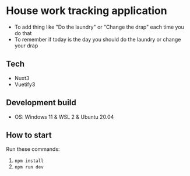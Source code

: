 # House work tracking application

- To add thing like "Do the laundry" or "Change the drap" each time you do that
- To remember if today is the day you should do the laundry or change your drap

## Tech

- Nuxt3
- Vuetify3

## Development build

- OS: Windows 11 & WSL 2 & Ubuntu 20.04

## How to start

Run these commands:

1. `npm install`
2. `npm run dev`
